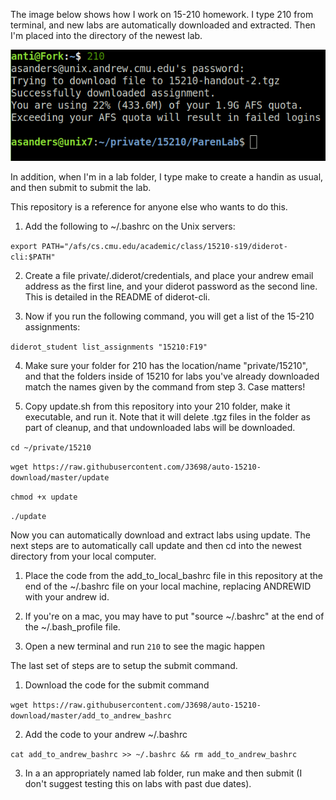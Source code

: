 The image below shows how I work on 15-210 homework. I type 210 from terminal,
and new labs are automatically downloaded and extracted. Then I'm placed into
the directory of the newest lab. 

<p align="center">
  <img src="./example.png">
</p>

In addition, when I'm in a lab folder, I type make to create a handin as usual,
and then submit to submit the lab.

This repository is a reference for anyone else who wants to do this. 

1. Add the following to ~/.bashrc on the Unix servers:

`export PATH="/afs/cs.cmu.edu/academic/class/15210-s19/diderot-cli:$PATH"`

2. Create a file private/.diderot/credentials, and place your andrew email
address as the first line, and your diderot password as the second line. This
is detailed in the README of diderot-cli.

3. Now if you run the following command, you will get a list of the 15-210
assignments:

`diderot_student list_assignments "15210:F19"`

4. Make sure your folder for 210 has the location/name "private/15210", and that
the folders inside of 15210 for labs you've already downloaded match the names
given by the command from step 3. Case matters!

6. Copy update.sh from this repository into your 210 folder, make it executable,
and run it. Note that it will delete .tgz files in the folder as part of
cleanup, and that undownloaded labs will be downloaded.

`cd ~/private/15210`

`wget https://raw.githubusercontent.com/J3698/auto-15210-download/master/update`

`chmod +x update`

`./update`

Now you can automatically download and extract labs using update. The next steps
are to automatically call update and then cd into the newest directory from your
local computer.

1. Place the code from the add_to_local_bashrc file in this repository at the end
of the ~/.bashrc file on your local machine, replacing ANDREWID with your andrew
id.

2. If you're on a mac, you may have to put "source ~/.bashrc" at the end of the
~/.bash_profile file.

3. Open a new terminal and run `210` to see the magic happen

The last set of steps are to setup the submit command.

1. Download the code for the submit command

`wget https://raw.githubusercontent.com/J3698/auto-15210-download/master/add_to_andrew_bashrc`

2. Add the code to your andrew ~/.bashrc

`cat add_to_andrew_bashrc >> ~/.bashrc && rm add_to_andrew_bashrc`

3. In a an appropriately named lab folder, run make and then submit (I don't suggest testing this on labs with past due dates).
